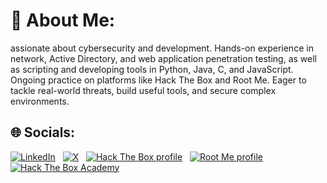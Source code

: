 # 💫 About Me:
assionate about cybersecurity and development. Hands-on experience in network, Active Directory, and web application penetration testing, as well as scripting and developing tools in Python, Java, C, and JavaScript. Ongoing practice on platforms like Hack The Box and Root Me. Eager to tackle real-world threats, build useful tools, and secure complex environments.

## 🌐 Socials:
[![LinkedIn](https://img.shields.io/badge/LinkedIn-%230077B5.svg?style=for-the-badge&logo=linkedin&logoColor=white)](https://www.linkedin.com/in/ait-ouakrim-abdelmajid-70b79a24a/)
&nbsp;
[![X](https://img.shields.io/badge/twitter-%231DA1F2.svg?style=for-the-badge&logo=X&logoColor=black)](https://x.com/zenon_xvx)
&nbsp;
[![Hack The Box profile](https://img.shields.io/badge/Hack%20The%20Box-3D3D3D?style=for-the-badge&logo=hack-the-box&logoColor=green)](https://app.hackthebox.com/profile/1641080)
&nbsp;
[![Root Me profile](https://img.shields.io/badge/Root%20Me-3D3D3D?style=for-the-badge&logo=root-me&logoColor=green)](https://www.root-me.org/aitouaka)
&nbsp;
[![Hack The Box Academy](https://img.shields.io/badge/HTB%20Academy%20-3D3D3D?style=for-the-badge&logo=hack-the-box&logoColor=red)](./HTB.Academy.Student.Transcript.pdf)

<!--
### Hack the Box rank : Pro Hacker
[![Pro Hacker Badge](https://img.shields.io/badge/Hack%20The%20Box-3D3D3D?style=for-the-badge&logo=hack-the-box-badge&logoColor=green)](https://www.hackthebox.com/achievement/badge/1641080/216)

### Hack the  Box Academy profile (rank : top 1%):
---




# 💻 Tech Stack:
![IDA](https://img.shields.io/badge/IDA-1E2A47?style=for-the-badge&logo=ida&logoColor=white)
![BloodHound](https://img.shields.io/badge/BloodHound-512BD4?style=for-the-badge&logo=bloodhound&logoColor=white)
![CrackMapExec](https://img.shields.io/badge/CrackMapExec-3A3335?style=for-the-badge&logo=crackmapexec&logoColor=white)
![NetMapExec](https://img.shields.io/badge/NetMapExec-0E5A77?style=for-the-badge&logo=netmapexec&logoColor=white)
![PingCastle](https://img.shields.io/badge/PingCastle-1B1C1D?style=for-the-badge&logo=pingcastle&logoColor=white)
![Python](https://img.shields.io/badge/python-3670A0?style=for-the-badge&logo=python&logoColor=ffdd54)
![C](https://img.shields.io/badge/c-%2300599C.svg?style=for-the-badge&logo=c&logoColor=white)
![Java](https://img.shields.io/badge/java-%23ED8B00.svg?style=for-the-badge&logo=openjdk&logoColor=white) 
![Shell Script](https://img.shields.io/badge/shell_script-%23121011.svg?style=for-the-badge&logo=gnu-bash&logoColor=white)
![AssemblyScript](https://img.shields.io/badge/assembly%20script-%23000000.svg?style=for-the-badge&logo=assemblyscript&logoColor=white) 
![JavaScript](https://img.shields.io/badge/javascript-%23323330.svg?style=for-the-badge&logo=javascript&logoColor=%23F7DF1E) 
![Wireshark](https://img.shields.io/badge/Wireshark-1679E0?style=for-the-badge&logo=wireshark&logoColor=white)
![Burp Suite](https://img.shields.io/badge/Burp%20Suite-7A1B20?style=for-the-badge&logo=burpsuite&logoColor=white)
![Ghidra](https://img.shields.io/badge/Ghidra-6B8E23?style=for-the-badge&logo=ghidra&logoColor=white)
![nmap](https://img.shields.io/badge/Nmap-4682B4?style=for-the-badge&logo=nmap&logoColor=white)
![OWASP ZAP](https://img.shields.io/badge/OWASP%20ZAP-3B44B2?style=for-the-badge&logo=owasp&logoColor=white)
![Metasploit](https://img.shields.io/badge/Metasploit-3E8E3A?style=for-the-badge&logo=metasploit&logoColor=white)
![Raspberry Pi](https://img.shields.io/badge/-RaspberryPi-C51A4A?style=for-the-badge&logo=Raspberry-Pi)
![Linux](https://img.shields.io/badge/Linux-FCC624?style=for-the-badge&logo=linux&logoColor=black)
![Windows](https://img.shields.io/badge/Windows-0078D6?style=for-the-badge&logo=windows&logoColor=white)
![HTML5](https://img.shields.io/badge/html5-%23E34F26.svg?style=for-the-badge&logo=html5&logoColor=white) 
![CSS](https://img.shields.io/badge/CSS-1572B6?style=for-the-badge&logo=css3&logoColor=white)
![LaTeX](https://img.shields.io/badge/latex-%23008080.svg?style=for-the-badge&logo=latex&logoColor=white) 
![Markdown](https://img.shields.io/badge/markdown-%23000000.svg?style=for-the-badge&logo=markdown&logoColor=white) 
![Git](https://img.shields.io/badge/git-%23F05033.svg?style=for-the-badge&logo=git&logoColor=white) 
![CI/CD](https://img.shields.io/badge/CI/CD-2EB67B?style=for-the-badge&logo=ci&logoColor=white)
![GitLab](https://img.shields.io/badge/gitlab-%23181717.svg?style=for-the-badge&logo=gitlab&logoColor=white)
![GitHub](https://img.shields.io/badge/github-%23121011.svg?style=for-the-badge&logo=github&logoColor=white) 
![MySQL](https://img.shields.io/badge/mysql-4479A1.svg?style=for-the-badge&logo=mysql&logoColor=white)

---
[![Resume fr](https://img.shields.io/badge/Resume-0077B3?style=for-the-badge&logo=pdf&logoColor=red)](./resume_fr.pdf)
&nbsp;

# 📊 GitHub Stats:

![](https://github-readme-stats.vercel.app/api/top-langs/?username=aitouakrim10&theme=dark&hide_border=false&include_all_commits=true&count_private=true&layout=compact)

---

![](https://github-readme-stats.vercel.app/api?username=aitouakrim10&theme=dark&hide_border=false&include_all_commits=true&count_private=true)<br/>
![](https://github-readme-streak-stats.herokuapp.com/?user=aitouakrim10&theme=dark&hide_border=false)<br/>
## 🏆 GitHub Trophies
![](https://github-profile-trophy.vercel.app/?username=aitouakrim10&theme=radical&no-frame=false&no-bg=false&margin-w=4)

< ### ✍️ Random Dev Quote
![](https://quotes-github-readme.vercel.app/api?type=horizontal&theme=radical)

### 🔝 Top Contributed Repo
![aitouaka](https://github-contributor-stats.vercel.app/api?username=aitouakrim10&limit=5&theme=dark&combine_all_yearly_contributions=true)

--> 
